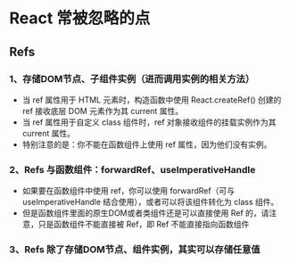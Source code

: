 # React 常被忽略的点

## Refs

### 1、存储DOM节点、子组件实例（进而调用实例的相关方法）

* 当 ref 属性用于 HTML 元素时，构造函数中使用 React.createRef() 创建的 ref 接收底层 DOM 元素作为其 current 属性。
* 当 ref 属性用于自定义 class 组件时，ref 对象接收组件的挂载实例作为其 current 属性。
* 特别注意的是：你不能在函数组件上使用 ref 属性，因为他们没有实例。

### 2、Refs 与函数组件：forwardRef、useImperativeHandle

* 如果要在函数组件中使用 ref，你可以使用 forwardRef（可与 useImperativeHandle 结合使用），或者可以将该组件转化为 class 组件。
* 但是函数组件里面的原生DOM或者类组件还是可以直接使用 Ref 的，请注意，只是函数组件不能直接被 Ref，即 Ref 不能直接指向函数组件

### 3、Refs 除了存储DOM节点、组件实例，其实可以存储任意值